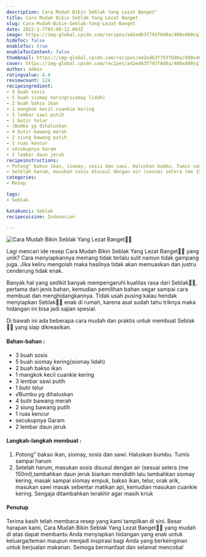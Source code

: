 ```yaml
---
description: Cara Mudah Bikin Seblak Yang Lezat Banget"
title: Cara Mudah Bikin Seblak Yang Lezat Banget
slug: Cara-Mudah-Bikin-Seblak-Yang-Lezat-Banget
date: 2022-1-7T03:09:12.063Z
image: https://img-global.cpcdn.com/recipes/a42ed63f793f8d0a/400x400cq70/photo.jpg
hideToc: false
enableToc: true
enableTocContent: false
thumbnail: https://img-global.cpcdn.com/recipes/a42ed63f793f8d0a/400x400cq70/photo.jpg
cover: https://img-global.cpcdn.com/recipes/a42ed63f793f8d0a/400x400cq70/photo.jpg
author: admin
ratingvalue: 4.8
reviewcount: 124
recipeingredient:
- 3 buah sosis
- 5 buah siomay kering(siomay lidah)
- 2 buah bakso ikan
- 1 mangkok kecil cuankie kering
- 3 lembar sawi putih
- 1 butir telur
- √Bumbu yg dihaluskan
- 4 butir bawang merah
- 2 siung bawang putih
- 1 ruas kencur
- secukupnya Garam
- 2 lembar daun jeruk
recipeinstructions:
- Potong" bakso ikan, siomay, sosis dan sawi. Haluskan bumbu. Tumis sampai harum
- Setelah harum, masukan sosis disusul dengan air (sesuai selera (me 150ml),tambahkan daun jeruk biarkan mendidih lalu tambahkan siomay kering, masak sampai siomay empuk, bakso ikan, telur, orak arik, masukan sawi masak sebentar matikan api, kemudian masukan cuankie kering. Sengaja ditambahkan terakhir agar masih kriuk
categories:
- Resep

tags:
- Seblak

katakunci: Seblak
recipecuisine: Indonesian

---
```


![Cara Mudah Bikin Seblak Yang Lezat Banget👩‍🍳](https://img-global.cpcdn.com/recipes/a42ed63f793f8d0a/400x400cq70/photo.jpg)

Lagi mencari ide resep Cara Mudah Bikin Seblak Yang Lezat Banget👩‍🍳 yang unik? Cara menyiapkannya memang tidak terlalu sulit namun tidak gampang juga. Jika keliru mengolah maka hasilnya tidak akan memuaskan dan justru cenderung tidak enak.

Banyak hal yang sedikit banyak mempengaruhi kualitas rasa dari Seblak👩‍🍳, pertama dari jenis bahan, kemudian pemilihan bahan segar sampai cara membuat dan menghidangkannya. Tidak usah pusing kalau hendak menyiapkan Seblak👩‍🍳 enak di rumah, karena asal sudah tahu triknya maka hidangan ini bisa jadi sajian spesial.

Di bawah ini ada beberapa cara mudah dan praktis untuk membuat Seblak👩‍🍳 yang siap dikreasikan.

<!--inarticleads1-->

#### Bahan-bahan :

- 3 buah sosis
- 5 buah siomay kering(siomay lidah)
- 2 buah bakso ikan
- 1 mangkok kecil cuankie kering
- 3 lembar sawi putih
- 1 butir telur
- √Bumbu yg dihaluskan
- 4 butir bawang merah
- 2 siung bawang putih
- 1 ruas kencur
- secukupnya Garam
- 2 lembar daun jeruk

<!--inarticleads2-->

#### Langkah-langkah membuat :

1. Potong" bakso ikan, siomay, sosis dan sawi. Haluskan bumbu. Tumis sampai harum
1. Setelah harum, masukan sosis disusul dengan air (sesuai selera (me 150ml),tambahkan daun jeruk biarkan mendidih lalu tambahkan siomay kering, masak sampai siomay empuk, bakso ikan, telur, orak arik, masukan sawi masak sebentar matikan api, kemudian masukan cuankie kering. Sengaja ditambahkan terakhir agar masih kriuk

#### Penutup

Terima kasih telah membaca resep yang kami tampilkan di sini. Besar harapan kami, Cara Mudah Bikin Seblak Yang Lezat Banget👩‍🍳 yang mudah di atas dapat membantu Anda menyiapkan hidangan yang enak untuk keluarga/teman maupun menjadi inspirasi bagi Anda yang berkeinginan untuk berjualan makanan. Semoga bermanfaat dan selamat mencoba!